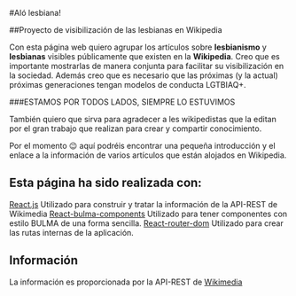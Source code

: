 #Aló lesbiana!

##Proyecto de visibilización de las lesbianas en Wikipedia

Con esta página web quiero agrupar los artículos sobre
**lesbianismo** y **lesbianas**
visibles públicamente que existen en la **Wikipedia**. Creo que es
importante mostrarlas de manera conjunta para facilitar su
visibilización en la sociedad. Además creo que es necesario
que las próximas (y la actual) próximas generaciones tengan
modelos de conducta LGTBIAQ+.

###ESTAMOS POR TODOS LADOS, SIEMPRE LO ESTUVIMOS

También quiero que sirva para agradecer a les wikipedistas que
la editan por el gran trabajo que realizan para crear y
compartir conocimiento.

Por el momento 😉 aquí podréis encontrar una pequeña introducción y el enlace a la información de varios artículos que están alojados en Wikipedia.

## Esta página ha sido realizada con:

[React.js](https://react-bootstrap.github.io/)
Utilizado para construir y tratar la información de la API-REST de Wikimedia
[React-bulma-components](https://react-bulma.dev/en)
Utilizado para tener componentes con estilo BULMA de una forma sencilla.
[React-router-dom](https://reacttraining.com/react-router/web/guides/quick-start)
Utilizado para crear las rutas internas de la aplicación.

## Información

La información es proporcionada por la API-REST de [Wikimedia](https://www.mediawiki.org/wiki/Wikimedia_REST_API)
